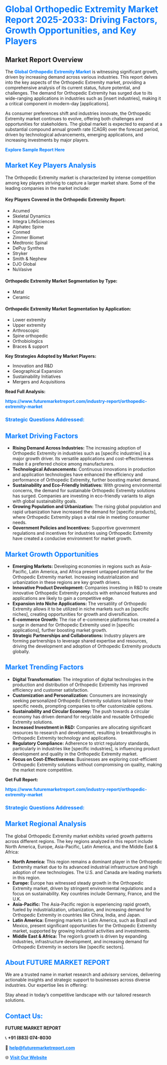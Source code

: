<h1 style="color: #007BFF;">Global Orthopedic Extremity Market Report 2025-2033: Driving Factors, Growth Opportunities, and Key Players</h1>

<section id="overview">
<h2>Market Report Overview</h2>
<p>The <a href="https://www.futuremarketreport.com/industry-report/orthopedic-extremity-market" style="color: #007BFF; text-decoration: none;"><strong>Global Orthopedic Extremity Market</strong></a> is witnessing significant growth, driven by increasing demand across various industries. This report delves into the key aspects of the Orthopedic Extremity market, providing a comprehensive analysis of its current status, future potential, and challenges. The demand for Orthopedic Extremity has surged due to its wide-ranging applications in industries such as [insert industries], making it a critical component in modern-day [applications].</p>
<p>As consumer preferences shift and industries innovate, the Orthopedic Extremity market continues to evolve, offering both challenges and opportunities for stakeholders. The global market is expected to expand at a substantial compound annual growth rate (CAGR) over the forecast period, driven by technological advancements, emerging applications, and increasing investments by major players.</p>
</section>

<section id="overview">
<p><a href="https://www.futuremarketreport.com/request-sample/reportId=82758" style="color: #007BFF; text-decoration: none;"><strong>Explore Sample Report Here</strong></a></p>
</section>

<section id="key-players">
<h2 style="color: #007BFF;">Market Key Players Analysis</h2>
<p>The Orthopedic Extremity market is characterized by intense competition among key players striving to capture a larger market share. Some of the leading companies in the market include:</p>
<h4>Key Players Covered in the Orthopedic Extremity Report:</h4>
<ul><li>Acumed</li><li>Skeletal Dynamics</li><li>Integra LifeSciences</li><li>Alphatec Spine</li><li>Conmed</li><li>Zimmer Biomet</li><li>Medtronic Spinal</li><li>DePuy Synthes</li><li>Stryker</li><li>Smith &amp; Nephew</li><li>DJO Global</li><li>NuVasive</li></ul>
<h4>Orthopedic Extremity Market Segmentation by Type:</h4>
<ul><li>Metal</li><li>Ceramic</li></ul>

<h4>Orthopedic Extremity Market Segmentation by Application:</h4>
<ul><li>Lower extremity</li><li>Upper extremity</li><li>Arthroscopic</li><li>Spine orthopedic</li><li>Orthobiologics</li><li>Braces &amp; support</li></ul>
<p><strong>Key Strategies Adopted by Market Players:</strong></p>
<ul>
<li>Innovation and R&D</li>
<li>Geographical Expansion</li>
<li>Sustainability Initiatives</li>
<li>Mergers and Acquisitions</li>
</ul>
</section>

<section>
<p><strong>Read Full Analysis: </strong></p><a href="https://www.futuremarketreport.com/industry-report/orthopedic-extremity-market" style="color: #007BFF; text-decoration: none;"><strong>https://www.futuremarketreport.com/industry-report/orthopedic-extremity-market</strong></a>
<h3 style="color: #007BFF;">Strategic Questions Addressed:</h3>
</section>

<section id="driving-factors">
<h2 style="color: #007BFF;">Market Driving Factors</h2>
<ul>
<li><strong>Rising Demand Across Industries:</strong> The increasing adoption of Orthopedic Extremity in industries such as [specific industries] is a major growth driver. Its versatile applications and cost-effectiveness make it a preferred choice among manufacturers.</li>
<li><strong>Technological Advancements:</strong> Continuous innovations in production and application technologies have enhanced the efficiency and performance of Orthopedic Extremity, further boosting market demand.</li>
<li><strong>Sustainability and Eco-Friendly Initiatives:</strong> With growing environmental concerns, the demand for sustainable Orthopedic Extremity solutions has surged. Companies are investing in eco-friendly variants to align with global sustainability goals.</li>
<li><strong>Growing Population and Urbanization:</strong> The rising global population and rapid urbanization have increased the demand for [specific products], where Orthopedic Extremity plays a vital role in meeting consumer needs.</li>
<li><strong>Government Policies and Incentives:</strong> Supportive government regulations and incentives for industries using Orthopedic Extremity have created a conducive environment for market growth.</li>
</ul>
</section>

<section id="growth-opportunities">
<h2 style="color: #007BFF;">Market Growth Opportunities</h2>
<ul>
<li><strong>Emerging Markets:</strong> Developing economies in regions such as Asia-Pacific, Latin America, and Africa present untapped potential for the Orthopedic Extremity market. Increasing industrialization and urbanization in these regions are key growth drivers.</li>
<li><strong>Innovative Product Development:</strong> Companies investing in R&D to create innovative Orthopedic Extremity products with enhanced features and applications are likely to gain a competitive edge.</li>
<li><strong>Expansion into Niche Applications:</strong> The versatility of Orthopedic Extremity allows it to be utilized in niche markets such as [specific niches], creating opportunities for growth and diversification.</li>
<li><strong>E-commerce Growth:</strong> The rise of e-commerce platforms has created a surge in demand for Orthopedic Extremity used in [specific applications], further boosting market growth.</li>
<li><strong>Strategic Partnerships and Collaborations:</strong> Industry players are forming partnerships to leverage shared expertise and resources, driving the development and adoption of Orthopedic Extremity products globally.</li>
</ul>
</section>

<section id="trending-factors">
<h2 style="color: #007BFF;">Market Trending Factors</h2>
<ul>
<li><strong>Digital Transformation:</strong> The integration of digital technologies in the production and distribution of Orthopedic Extremity has improved efficiency and customer satisfaction.</li>
<li><strong>Customization and Personalization:</strong> Consumers are increasingly seeking personalized Orthopedic Extremity solutions tailored to their specific needs, prompting companies to offer customizable options.</li>
<li><strong>Sustainability and Circular Economy:</strong> The push towards a circular economy has driven demand for recyclable and reusable Orthopedic Extremity solutions.</li>
<li><strong>Increased Investment in R&D:</strong> Companies are allocating significant resources to research and development, resulting in breakthroughs in Orthopedic Extremity technology and applications.</li>
<li><strong>Regulatory Compliance:</strong> Adherence to strict regulatory standards, particularly in industries like [specific industries], is influencing product development and quality in the Orthopedic Extremity market.</li>
<li><strong>Focus on Cost-Effectiveness:</strong> Businesses are exploring cost-efficient Orthopedic Extremity solutions without compromising on quality, making the market more competitive.</li>
</ul>
</section>

<section>
<p><strong>Get Full Report: </strong></p><a href="https://www.futuremarketreport.com/industry-report/orthopedic-extremity-market" style="color: #007BFF; text-decoration: none;"><strong>https://www.futuremarketreport.com/industry-report/orthopedic-extremity-market</strong></a>
<h3 style="color: #007BFF;">Strategic Questions Addressed:</h3>
</section>


<section id="regional-analysis">
<h2 style="color: #007BFF;">Market Regional Analysis</h2>
<p>The global Orthopedic Extremity market exhibits varied growth patterns across different regions. The key regions analyzed in this report include North America, Europe, Asia-Pacific, Latin America, and the Middle East & Africa:</p>
<ul>
<li><strong>North America:</strong> This region remains a dominant player in the Orthopedic Extremity market due to its advanced industrial infrastructure and high adoption of new technologies. The U.S. and Canada are leading markets in this region.</li>
<li><strong>Europe:</strong> Europe has witnessed steady growth in the Orthopedic Extremity market, driven by stringent environmental regulations and a focus on sustainability. Key countries include Germany, France, and the U.K.</li>
<li><strong>Asia-Pacific:</strong> The Asia-Pacific region is experiencing rapid growth, fueled by industrialization, urbanization, and increasing demand for Orthopedic Extremity in countries like China, India, and Japan.</li>
<li><strong>Latin America:</strong> Emerging markets in Latin America, such as Brazil and Mexico, present significant opportunities for the Orthopedic Extremity market, supported by growing industrial activities and investments.</li>
<li><strong>Middle East & Africa:</strong> The region’s growth is driven by expanding industries, infrastructure development, and increasing demand for Orthopedic Extremity in sectors like [specific sectors].</li>
</ul>
</section>

<footer>
<h2 style="color: #007BFF;">About FUTURE MARKET REPORT</h2>
<p>We are a trusted name in market research and advisory services, delivering actionable insights and strategic support to businesses across diverse industries. Our expertise lies in offering:</p>

<p>Stay ahead in today’s competitive landscape with our tailored research solutions.</p>

<h2 style="color: #007BFF;">Contact Us:</h2>
<p><strong>FUTURE MARKET REPORT</strong></p>
<p>📞 <strong>+91 (883) 074-8030</strong></p>
<p>📧 <strong><a href="mailto:help@futuremarketreport.com" style="color: #007BFF;">help@futuremarketreport.com</a></strong></p>
<p>🌐 <strong><a href="https://www.futuremarketreport.com/" style="color: #007BFF;">Visit Our Website</a></strong></p>
</footer>